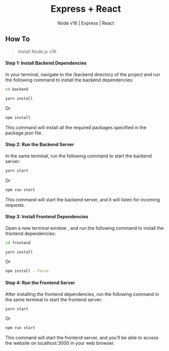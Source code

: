 <div align="center">
    <h1>Express + React</h1>
    <p align="center">
        <p>Node v16 | Express | React </p>
    </p>
</div>

## How To

> Install Node.js v16.


#### Step 1: Install Backend Dependencies

In your terminal, navigate to the /backend directory of the project and run the following command to install the backend dependencies:

```bash
cd backend
```

```bash
yarn install
```
Or
```bash
npm install
```

This command will install all the required packages specified in the package.json file.



#### Step 2: Run the Backend Server

In the same terminal, run the following command to start the backend server:

```bash
yarn start
```
Or
```bash
npm run start
```

This command will start the backend server, and it will listen for incoming requests.

#### Step 3: Install Frontend Dependencies

Open a new terminal window , and run the following command to install the frontend dependencies:

```bash
cd frontend
```

```bash
yarn install
```
Or
```bash
npm install --force
```

#### Step 4: Run the Frontend Server

After installing the frontend dependencies, run the following command in the same terminal to start the frontend server:

```bash
yarn start
```
Or
```bash
npm run start
```

This command will start the frontend server, and you'll be able to access the website on localhost:3000 in your web browser.

